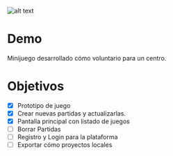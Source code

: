 ![alt text](https://i.imgur.com/lycBgpp.png "Imagen del Juego")

# Demo
Minijuego desarrollado cómo voluntario para un centro.


# Objetivos
- [X] Prototipo de juego
- [X] Crear nuevas partidas y actualizarlas.
- [X] Pantalla principal con listado de juegos
- [ ] Borrar Partidas
- [ ] Registro y Login para la plataforma
- [ ] Exportar cómo proyectos locales
